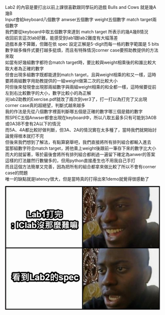 Lab2 的內容是要打出以前上課很喜歡跟同學玩的遊戲 Bulls and Cows 就是幾A幾B  
Input會給keyboard八個數字 anwser五個數字 weight五個數字 match target兩個數字  
我們要從keyboard中取五個數字來達到 match target 所表示的幾A幾B情況  
收回前言這次lab好難，能感受到lab1跟lab2難度有大幅落差  
遊戲本身不算難，但難在依 spec 設定正解是5-digit而每一格的數字範圍是 5 bits  
數字越多條件式要打越多挺煩，而且有特殊情況corner case要照助教提供的方法來取  
如當有好幾組數字都符合match target時，要比較與weight相乘後的和誰比較大取大者為正確的數字  
但會出現多組數字既都能達到match target，且與weight相乘的和又一樣，這時要將兩組數字用助教提供的一組weight做第二次的比較大小  
阿但後來發現會出現那兩組數字與兩組weight相乘的和全都一樣，這時候要從前左到右比較數字的大小，數字比較小的為正解  
光lab2助教的Exercise.pdf就改了兩次到ver3了，打一打以為打完了又出現corner case真的超絕望，判斷式越來越多  
我的作法是先從八個數字裡面判斷哪五個是正確的數字哪三個是錯的數字  
照SPEC五個Anwser都會出現在keyboard中，所以八取五最多只有可能到3A0B或0A3B不會有2A以下的情況  
而5A、4A都比較好做判斷，但3A、2A的情況實在太多種了，當時我們就開始討論覺得根本就打不完  
但後來我們想到了解法，有點算窮舉吧，我們直接將所有排列組合都輸入進去  
當那組數字符合match target，將他乘上weight後跟前一筆存下來的數字比大小  
而大的就留著，等於最後會將所有排列組合都刷過一遍留下確定為anwer的答案  
這樣的打法雖然行數蠻多的，但用python直接產生也不用我自己手打  
而且這個方法簡單又完善，因為把所有的組合都拿來做比較了所以不會有corner case的問題  
唯一的缺點就是latency很大，但是當時真的打得出來1demo就覺得很感動了  

![image](https://github.com/GlenChenPo/Pictures/blob/main/Lab02.png)
